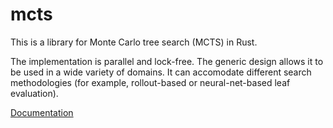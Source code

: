 # mcts

This is a library for Monte Carlo tree search (MCTS) in Rust.

The implementation is parallel and lock-free. The generic design allows it to be used in a wide variety of domains. It can accomodate different search methodologies (for example, rollout-based or neural-net-based leaf evaluation).

[Documentation](https://docs.rs/mcts/0.1.0/mcts/)
